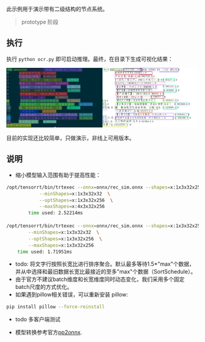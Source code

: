 此示例用于演示带有二级结构的节点系统。

> prototype 阶段


## 执行
执行 `python ocr.py` 即可启动推理。最终，在目录下生成可视化结果：

![](../assets/ocr_vis_py.png)


目前的实现还比较简单，只做演示，非线上可用版本。
 

## 说明
- 缩小模型输入范围有助于提高性能：
```bash
/opt/tensorrt/bin/trtexec --onnx=onnx/rec_sim.onnx --shapes=x:1x3x32x256 --workspace=64000 \
            --minShapes=x:1x3x32x32  \
            --optShapes=x:1x3x32x256  \
            --maxShapes=x:4x3x32x256 
        time used: 2.52214ms

/opt/tensorrt/bin/trtexec --onnx=onnx/rec_sim.onnx --shapes=x:1x3x32x256 --workspace=64000 \
        --minShapes=x:1x3x32x32  \
        --optShapes=x:1x3x32x256  \
        --maxShapes=x:1x3x32x256 
    time used: 1.71951ms    
```
- todo: 将文字行按照长宽比进行排序聚合。默认最多等待1.5*"max"个数据，并从中选择和最旧数据长宽比最接近的至多"max"个数据（SortSchedule）。
- 由于官方不建议batch维度和长宽维度同时动态变化，我们采用多个固定batch尺度的方式优化。
- 如果遇到pillow相关错误，可以重新安装 pillow:
```bash
pip install pillow --force-reinstall
```
- todo 多客户端测试


- 模型转换参考官方[pp2onnx](pp2onnx.md). 